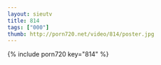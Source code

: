 ```yaml
--- 
layout: sieutv
title: 814
tags: ["000"]
thumb: http://porn720.net/video/814/poster.jpg
---
```

{% include porn720 key="814" %} 
